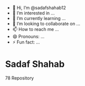 - 👋 Hi, I’m @sadafshahab12
- 👀 I’m interested in ...
- 🌱 I’m currently learning ...
- 💞️ I’m looking to collaborate on ...
- 📫 How to reach me ...
- 😄 Pronouns: ...
- ⚡ Fun fact: ...

<!---
sadafshahab12/sadafshahab12 is a ✨ special ✨ repository because its `README.md` (this file) appears on your GitHub profile.
You can click the Preview link to take a look at your changes.
--->


<div style="background-color: 'black'; color: 'white'">
<h1 style=" color: 'white'">
  Sadaf Shahab
</h1>
<p style=" color: 'white'">
  78 Repository
</p>
  
</div>
